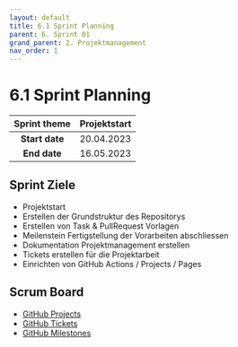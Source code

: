 ```yaml
---
layout: default
title: 6.1 Sprint Planning 
parent: 6. Sprint 01
grand_parent: 2. Projektmanagement
nav_order: 1
---
```


# 6.1 Sprint Planning

| **Sprint theme** | Projektstart |
| :--------------: | ------------ |
|  **Start date**  | 20.04.2023   |
|   **End date**   | 16.05.2023   |

## Sprint Ziele

- Projektstart
- Erstellen der Grundstruktur des Repositorys
- Erstellen von Task & PullRequest Vorlagen
- Meilenstein Fertigstellung der Vorarbeiten abschliessen
- Dokumentation Projektmanagement erstellen
- Tickets erstellen für die Projektarbeit
- Einrichten von GitHub Actions / Projects / Pages

## Scrum Board

- [GitHub Projects](https://github.com/orgs/Cloud-native-engineering/projects/3)
- [GitHub Tickets](https://github.com/Cloud-native-engineering/sem01_aws/issues)
- [GitHub Milestones](https://github.com/Cloud-native-engineering/sem01_aws/milestones)
